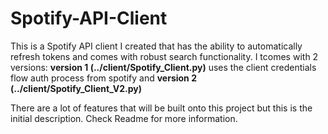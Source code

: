# Spotify-API-Client
This is a Spotify API client I created that has the ability to automatically refresh tokens and comes with robust search functionality. I tcomes with 2 versions: **version 1 (../client/Spotify_Client.py)** uses the client credentials flow auth process from spotify and **version 2 (../client/Spotify_Client_V2.py)**

There are a lot of features that will be built onto this project but this is the initial description. Check Readme for more information.
